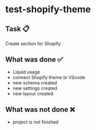 # test-shopify-theme

## Task 📋
Create section for Shopify.

## What was done ✅

- Liquid usage
- connect Shopify theme to VScode
- new schema created
- new settings created
- new layout created

## What was not done ❌

- project is not finished
